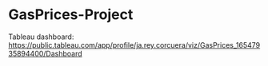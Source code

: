 # GasPrices-Project

Tableau dashboard: https://public.tableau.com/app/profile/ja.rey.corcuera/viz/GasPrices_16547935894400/Dashboard
